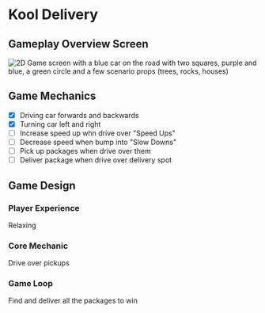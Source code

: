# Kool Delivery

## Gameplay Overview Screen
![2D Game screen with a blue car on the road with two squares, purple and blue, a green circle and a few scenario props (trees, rocks, houses)](https://i.ibb.co/h7M1y4h/Captura-de-tela-2022-03-28-134114.png)

## Game Mechanics
- [X] Driving car forwards and backwards
- [X] Turning car left and right
- [ ] Increase speed up whn drive over "Speed Ups"
- [ ] Decrease speed when bump into "Slow Downs"
- [ ] Pick up packages when drive over them
- [ ] Deliver package when drive over delivery spot

## Game Design

### Player Experience
Relaxing

### Core Mechanic
Drive over pickups

### Game Loop
Find and deliver all the packages to win